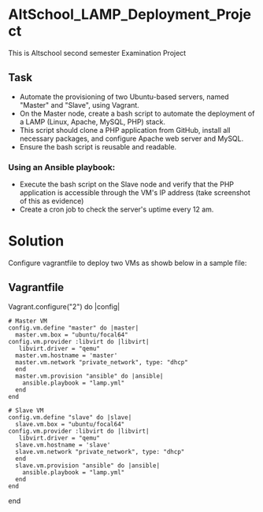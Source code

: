 # AltSchool_LAMP_Deployment_Project
This is Altschool second semester Examination Project

## Task
- Automate the provisioning of two Ubuntu-based servers, named "Master" and "Slave", using Vagrant.
- On the Master node, create a bash script to automate the deployment of a LAMP (Linux, Apache, MySQL, PHP) stack.
- This script should clone a PHP application from GitHub, install all necessary packages, and configure Apache web server and MySQL. 
- Ensure the bash script is reusable and readable.

### Using an Ansible playbook:
- Execute the bash script on the Slave node and verify that the PHP application is accessible through the VM's IP address (take screenshot of this as evidence)
- Create a cron job to check the server's uptime every 12 am.

# Solution
Configure vagrantfile to deploy two VMs as showb below in a sample file:

## Vagrantfile

Vagrant.configure("2") do |config|
    
    # Master VM
    config.vm.define "master" do |master|
      master.vm.box = "ubuntu/focal64"
    config.vm.provider :libvirt do |libvirt|
       libvirt.driver = "qemu"
      master.vm.hostname = 'master'
      master.vm.network "private_network", type: "dhcp"
      end
      master.vm.provision "ansible" do |ansible|
        ansible.playbook = "lamp.yml"
      end
    end

    # Slave VM
    config.vm.define "slave" do |slave|
      slave.vm.box = "ubuntu/focal64"
    config.vm.provider :libvirt do |libvirt|
       libvirt.driver = "qemu"
      slave.vm.hostname = 'slave'
      slave.vm.network "private_network", type: "dhcp"
      end
      slave.vm.provision "ansible" do |ansible|
        ansible.playbook = "lamp.yml"
      end
    end
  end

